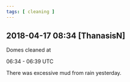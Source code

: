 ```yaml
---
tags: [ cleaning ]
---
```


## 2018-04-17 08:34 [ThanasisN]

Domes cleaned at

06:34 - 06:39 UTC

There was excessive mud from rain yesterday.


